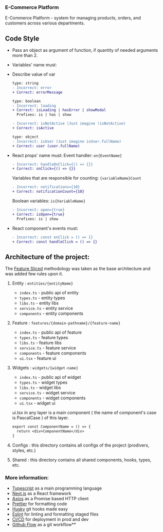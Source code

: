 ### E-Commerce Platform

E-Commerce Platform - system for managing products, orders, and customers across various departments.

## Code Style

- Pass an object as argument of function, if quantity of needed arguments more than 2.
- Variables' name must:

- Describe value of var

  ```diff
  type: string
  - Incorrect: error
  + Correct: errorMessage

  type: boolean
  - Incorrect: loading
  + Correct: isLoading | hasError | showModal
    Prefixes: is | has | show

  - Incorrect: isNotActive (Just imagine !isNotActive)
  + Correct: isActive

  type: object
  - Incorrect: isUser (Just imagine isUser.fullName)
  + Correct: user (user.fullName)
  ```

- React props' name must:
  Event handler: `on{EventName}`
  ```diff
  - Incorrect: handleOnClick={() => {}}
  + Correct: onClick={() => {}}
  ```
  Variables that are responsible for counting: `{variableName}Count`
  ```diff
  - Incorrect: notifications={10}
  + Correct: notificationCount={10}
  ```
  Boolean variables: `is{VariableName}`
  ```diff
  - Incorrect: open={true}
  + Correct: isOpen={true}
    Prefixes: is | show
  ```
- React component's events must:
  ```diff
  - Incorrect: const onClick = () => {}
  + Correct: const handleClick = () => {}
  ```

## Architecture of the project:

The [Feature Sliced](https://feature-sliced.design/) methodology was taken as the base architecture and was added few rules upon it.

1. Entity : `entities/{entityName}`

   - `index.ts` - public api of entity
   - `types.ts` - entity types
   - `libs.ts` - entity libs
   - `service.ts` - entity service
   - `components` - entity components

2. Feature : `features/{domain-pathname}/{feature-name}`

   - `index.ts` - public api of feature
   - `types.ts` - feature types
   - `libs.ts` - feature libs
   - `service.ts` - feature service
   - `components` - feature components
   - `ui.tsx` - feature ui

3. Widgets : `widgets/{widget-name}`

   - `index.ts` - public api of widget
   - `types.ts` - widget types
   - `libs.ts` - widget libs
   - `service.ts` - widget service
   - `components` - widget components
   - `ui.tsx` - widget ui

   ui.tsx in any layer is a main component ( the name of component's case
   is PascalCase
   ) of this layer.

   ```diff
   export const ComponentName = () => {
     return <div>ComponentName</div>
   }
   ```

4. Configs : this directory contains all configs of the project (prodivers, styles, etc.)

5. Shared : this directory contains all shared components, hooks, types, etc.

### More information:

- [Typescript](https://www.typescriptlang.org/) as a main programming language
- [Next.js](https://nextjs.org/) as a React framework
- [Axios](https://github.com/axios/axios) as a Promise based HTTP client
- [Prettier](https://prettier.io/docs/en/index.html) for formatting code
- [Husky](https://typicode.github.io/husky/#/) git hooks made easy
- [Eslint](https://eslint.org) for linting and formatting staged files
- [CI/CD](https://github.blog/2022-02-02-build-ci-cd-pipeline-github-actions-four-steps) for deployment in prod and dev
- [Github Flow](https://guides.github.com/introduction/flow/) as a git workflow**
